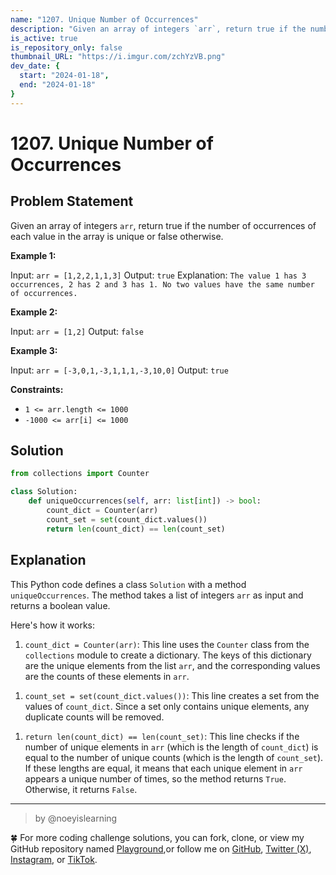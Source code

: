 ```yaml
---
name: "1207. Unique Number of Occurrences"
description: "Given an array of integers `arr`, return true if the number of occurrences of each value in the array is unique or false otherwise."
is_active: true
is_repository_only: false
thumbnail_URL: "https://i.imgur.com/zchYzVB.png"
dev_date: {
  start: "2024-01-18",
  end: "2024-01-18"
}
---
```


# 1207. Unique Number of Occurrences

## Problem Statement

Given an array of integers `arr`, return true if the number of occurrences of each value in the array is unique or false otherwise.

**Example 1:**

&#x20;   Input: `arr = [1,2,2,1,1,3]`
Output: `true`
Explanation: `The value 1 has 3 occurrences, 2 has 2 and 3 has 1. No two values have the same number of occurrences.`

**Example 2:**

&#x20;   Input: `arr = [1,2]`
Output: `false`

**Example 3:**

&#x20;   Input: `arr = [-3,0,1,-3,1,1,1,-3,10,0]`
Output: `true`

**Constraints:**

- `1 <= arr.length <= 1000`
- `-1000 <= arr[i] <= 1000`

## Solution

```python
from collections import Counter

class Solution:
    def uniqueOccurrences(self, arr: list[int]) -> bool:
        count_dict = Counter(arr)
        count_set = set(count_dict.values())
        return len(count_dict) == len(count_set)
```

## Explanation

This Python code defines a class `Solution` with a method `uniqueOccurrences`. The method takes a list of integers `arr` as input and returns a boolean value.

Here's how it works:

1. `count_dict = Counter(arr)`: This line uses the `Counter` class from the `collections` module to create a dictionary. The keys of this dictionary are the unique elements from the list `arr`, and the corresponding values are the counts of these elements in `arr`.

1) `count_set = set(count_dict.values())`: This line creates a set from the values of `count_dict`. Since a set only contains unique elements, any duplicate counts will be removed.

1. `return len(count_dict) == len(count_set)`: This line checks if the number of unique elements in `arr` (which is the length of `count_dict`) is equal to the number of unique counts (which is the length of `count_set`). If these lengths are equal, it means that each unique element in `arr` appears a unique number of times, so the method returns `True`. Otherwise, it returns `False`.

***

> by @noeyislearning

🍀 For more coding challenge solutions, you can fork, clone, or view my GitHub repository named [Playground](https://github.com/noeyislearning/playground),or follow me on [GitHub](https://github.com/noeyislearning), [Twitter (X)](https://twitter.com/noeyislearning), [Instagram](https://www.instagram.com/noeyislearning), or [TikTok](https://www.tiktok.com/@noeyislearning).
